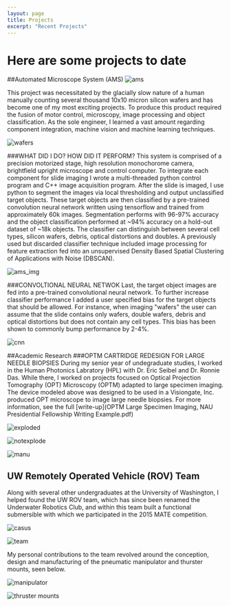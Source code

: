 ```yaml
---
layout: page
title: Projects
excerpt: "Recent Projects"
---
```


# Here are some projects to date 


##Automated Microscope System (AMS)
![ams](ams_2.jpg)

This project was necessitated by the glacially slow nature of a human manually counting several thousand 10x10 micron silicon wafers and has become one of my most exciting projects. To produce this product  required the fusion of motor control, microscopy, image processing and object classification. As the sole engineer, I learned a vast amount regarding component integration, machine vision and machine learning techniques. 

![wafers](wafers_9109B_6.jpg)

###WHAT DID I DO? HOW DID IT PERFORM?
This system is comprised of a precision motorized stage, high resolution monochorome camera, brightfield upright microscope and control computer. To integrate each component for slide imaging I wrote a multi-threaded python control program and C++ image acquisition program. After the slide is imaged, I use python to segment the images via local thresholding and output unclassified target objects. These target objects are then classified by a pre-trained convolution neural network written using tensorflow and trained from approximately 60k images. Segmentation performs with 96-97% accuracy and the object classification performed at ~94% accuracy on a hold-out dataset of ~18k objects. The classifier can distinguish between several cell types, silicon wafers, debris, optical distortions and doubles. A previously used but discarded classifier technique included image processing for feature extraction fed into an unsupervised Density Based Spatial Clustering of Applications with Noise (DBSCAN). 

![ams_img](ams_segmented_imgs.png)

###CONVOLTIONAL NEURAL NETWOK
Last, the target object images are fed into a pre-trained convolutional neural network. To further increase classifier performance I added a user specified bias for the target objects that should be allowed. For instance, when imaging "wafers" the user can assume that the slide contains only wafers, double wafers, debris and optical distortions but does not contain any cell types. This bias has been shown to commonly bump performance by 2-4%. 

![cnn](AMS_CNN_model.jpg)


##Academic Research
###OPTM CARTRIDGE REDESIGN FOR LARGE NEEDLE BIOPSIES
During my senior year of undegraduate studies, I worked in the Human Photonics Labratory (HPL) with Dr. Eric Seibel and Dr. Ronnie Das. While there, I worked on projects focused on Optical Projection Tomography (OPT) Microscopy (OPTM) adapted to large specimen imaging. The device modeled above was designed to be used in a Visiongate, Inc. produced OPT microscope to image large needle biopsies. For more information, see the full [write-up](OPTM Large Specimen Imaging, NAU Presidential Fellowship Writing Example.pdf)

![exploded](exploded,iso,rendered.jpg)

![notexplode](iso2,+nr.png)

![manu](acad_research_optm_cartridge.jpg)

## UW Remotely Operated Vehicle (ROV) Team 
Along with several other undergraduates at the University of Washington, I helped found the UW ROV team, which has since been renamed the Underwater Robotics Club, and within this team built a functional submersible with which we participated in the 2015 MATE competition. 

![casus](casus.jpg)

![team](casus_team.jpg)

My personal contributions to the team revolved around the conception, design and manufacturing of the pneumatic manipulator and thurster mounts, seen below. 

![manipulator](ROV_gripper1.jpg)

![thruster mounts](gripper+thursters.jpg)